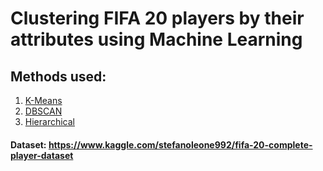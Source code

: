 # Clustering FIFA 20 players by their attributes using Machine Learning

## Methods used:

1. [K-Means](https://github.com/npvlong/Fifa_Clustering/blob/master/Clustering%20-%20KMeans.ipynb)
2. [DBSCAN](https://github.com/npvlong/Fifa_Clustering/blob/master/Clustering%20-%20DBSCAN.ipynb)
3. [Hierarchical](https://github.com/npvlong/Fifa_Clustering/blob/master/Clustering%20-%20Hierarchical%20Clustering.ipynb)

#### Dataset: https://www.kaggle.com/stefanoleone992/fifa-20-complete-player-dataset
